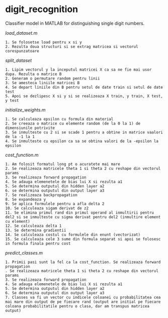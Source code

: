 # digit_recognition
Classifier model in MATLAB for distinguishing single digit numbers.

*load_dataset.m*

    1. Se folosetse load pentru x si y
    2. Rezulta doua structuri si se extrag matricea si vectorul corespunzatoare

*split_dataset*

    1. Lipim vectorul y la inceputul matricei X ca sa ne fie mai usor dupa. Rezulta o matrice B
    2. Generam o permutare random pentru linii
    3. Se amesteca liniile matricei B
    4. Se depart liniile din B pentru setul de date train si setul de date test
    5. Apoi se dezlipesc X si y si se realizeaza X train, y train, X test, y test

*initialize_weights.m*

    1. Se calculeaza epsilon cu formula din material
    2. Se creeaza o matrice cu elemente random (de la 0 la 1) de dimensiunile potrivite
    3. Se inmulteste cu 2 si se scade 1 pentru a obtine in matrice vaalori de la -1 la 1
    4. Se inmulteste cu epsilon ca sa se obtina valori de la -epsilon la epsilon

*cost_function.m*

    1. Am folosit formatul long pt o acuratete mai mare
    2. Se realizeaza matricele theta 1 si theta 2 cu reshape din vectorul params
    3. Se realizeaza forward propagation
    4. Se adauga elemenetele de bias lui X si rezulta a1
    5. Se determina outputul din hidden layer a2
    6. se determina outputul din output layer a3
    7. Se realizeaza backpropagation
    8. Se expandeaza y
    9. Se aplica formulele pentru a afla delta 2
    10. Se calculeaza sigam derivat de z2
    11. Se elimina primul rand din primul operand al inmultirii pentru del2 si se inmulteste cu sigma derivat pentru del2 (inmultire element cu element)
    12. Se calculeaza delta 1
    13. Se determina gradientii
    14. Se calculeaza costul cu formulele din enunt (vectorizat)
    15. Se calculeaza cele 3 sume din formula separat si apoi se folosesc in formula finala pentru cost

*predict_classes.m*

    1. Primii pasi sunt la fel ca la cost_function. Se realizeaza forward propagation
    . Se realizeaza matricele theta 1 si theta 2 cu reshape din vectorul params
    3. Se realizeaza forward propagation
    4. Se adauga elemenetele de bias lui X si rezulta a1
    5. Se determina outputul din hidden layer a2
    6. Se determina outputul din output layer a3
    7. Classes va fi un vector cu indicele coloanei cu probabilitatea cea mai mare din output de pe fiecare rand (output are initial pe fiecare coloana probabilitatile pentru o clasa, dar am transpus matricea output)
